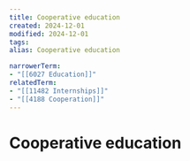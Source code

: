 ```yaml
---
title: Cooperative education
created: 2024-12-01
modified: 2024-12-01
tags: 
alias: Cooperative education

narrowerTerm:
- "[[6027 Education]]"
relatedTerm:
- "[[11482 Internships]]"
- "[[4188 Cooperation]]"
---
```

# Cooperative education
